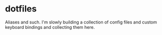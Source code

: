 # dotfiles

Aliases and such. I'm slowly building a collection of config files and custom keyboard bindings
and collecting them here.
